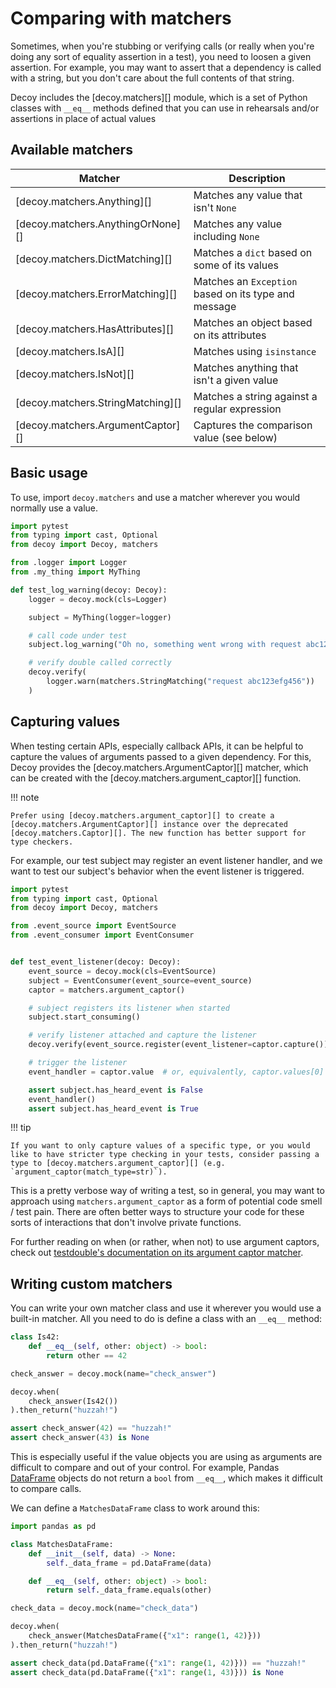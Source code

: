 # Comparing with matchers

Sometimes, when you're stubbing or verifying calls (or really when you're doing any sort of equality assertion in a test), you need to loosen a given assertion. For example, you may want to assert that a dependency is called with a string, but you don't care about the full contents of that string.

Decoy includes the [decoy.matchers][] module, which is a set of Python classes with `__eq__` methods defined that you can use in rehearsals and/or assertions in place of actual values

## Available matchers

| Matcher                           | Description                                          |
| --------------------------------- | ---------------------------------------------------- |
| [decoy.matchers.Anything][]       | Matches any value that isn't `None`                  |
| [decoy.matchers.AnythingOrNone][] | Matches any value including `None`                   |
| [decoy.matchers.DictMatching][]   | Matches a `dict` based on some of its values         |
| [decoy.matchers.ErrorMatching][]  | Matches an `Exception` based on its type and message |
| [decoy.matchers.HasAttributes][]  | Matches an object based on its attributes            |
| [decoy.matchers.IsA][]            | Matches using `isinstance`                           |
| [decoy.matchers.IsNot][]          | Matches anything that isn't a given value            |
| [decoy.matchers.StringMatching][] | Matches a string against a regular expression        |
| [decoy.matchers.ArgumentCaptor][] | Captures the comparison value (see below)            |

## Basic usage

To use, import `decoy.matchers` and use a matcher wherever you would normally use a value.

```python
import pytest
from typing import cast, Optional
from decoy import Decoy, matchers

from .logger import Logger
from .my_thing import MyThing

def test_log_warning(decoy: Decoy):
    logger = decoy.mock(cls=Logger)

    subject = MyThing(logger=logger)

    # call code under test
    subject.log_warning("Oh no, something went wrong with request abc123efg456")

    # verify double called correctly
    decoy.verify(
        logger.warn(matchers.StringMatching("request abc123efg456"))
    )
```

## Capturing values

When testing certain APIs, especially callback APIs, it can be helpful to capture the values of arguments passed to a given dependency. For this, Decoy provides the [decoy.matchers.ArgumentCaptor][] matcher, which can be created with the [decoy.matchers.argument_captor][] function.

!!! note

    Prefer using [decoy.matchers.argument_captor][] to create a [decoy.matchers.ArgumentCaptor][] instance over the deprecated [decoy.matchers.Captor][]. The new function has better support for type checkers.

For example, our test subject may register an event listener handler, and we want to test our subject's behavior when the event listener is triggered.

```py
import pytest
from typing import cast, Optional
from decoy import Decoy, matchers

from .event_source import EventSource
from .event_consumer import EventConsumer


def test_event_listener(decoy: Decoy):
    event_source = decoy.mock(cls=EventSource)
    subject = EventConsumer(event_source=event_source)
    captor = matchers.argument_captor()

    # subject registers its listener when started
    subject.start_consuming()

    # verify listener attached and capture the listener
    decoy.verify(event_source.register(event_listener=captor.capture()))

    # trigger the listener
    event_handler = captor.value  # or, equivalently, captor.values[0]

    assert subject.has_heard_event is False
    event_handler()
    assert subject.has_heard_event is True
```

!!! tip

    If you want to only capture values of a specific type, or you would like to have stricter type checking in your tests, consider passing a type to [decoy.matchers.argument_captor][] (e.g. `argument_captor(match_type=str)`).

This is a pretty verbose way of writing a test, so in general, you may want to approach using `matchers.argument_captor` as a form of potential code smell / test pain. There are often better ways to structure your code for these sorts of interactions that don't involve private functions.

For further reading on when (or rather, when not) to use argument captors, check out [testdouble's documentation on its argument captor matcher](https://github.com/testdouble/testdouble.js/blob/main/docs/6-verifying-invocations.md#tdmatcherscaptor).

## Writing custom matchers

You can write your own matcher class and use it wherever you would use a built-in matcher. All you need to do is define a class with an `__eq__` method:

```python
class Is42:
    def __eq__(self, other: object) -> bool:
        return other == 42

check_answer = decoy.mock(name="check_answer")

decoy.when(
    check_answer(Is42())
).then_return("huzzah!")

assert check_answer(42) == "huzzah!"
assert check_answer(43) is None
```

This is especially useful if the value objects you are using as arguments are difficult to compare and out of your control. For example, Pandas [DataFrame][] objects do not return a `bool` from `__eq__`, which makes it difficult to compare calls.

We can define a `MatchesDataFrame` class to work around this:

```python
import pandas as pd

class MatchesDataFrame:
    def __init__(self, data) -> None:
        self._data_frame = pd.DataFrame(data)

    def __eq__(self, other: object) -> bool:
        return self._data_frame.equals(other)

check_data = decoy.mock(name="check_data")

decoy.when(
    check_answer(MatchesDataFrame({"x1": range(1, 42)}))
).then_return("huzzah!")

assert check_data(pd.DataFrame({"x1": range(1, 42)})) == "huzzah!"
assert check_data(pd.DataFrame({"x1": range(1, 43)})) is None
```

[DataFrame]: https://pandas.pydata.org/pandas-docs/stable/reference/api/pandas.DataFrame.html
